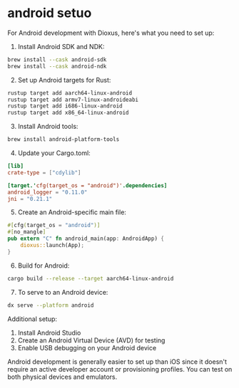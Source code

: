 # android setuo

For Android development with Dioxus, here's what you need to set up:

1. Install Android SDK and NDK:
```bash
brew install --cask android-sdk
brew install --cask android-ndk
```

2. Set up Android targets for Rust:
```bash
rustup target add aarch64-linux-android
rustup target add armv7-linux-androideabi
rustup target add i686-linux-android
rustup target add x86_64-linux-android
```

3. Install Android tools:
```bash
brew install android-platform-tools
```

4. Update your Cargo.toml:
```toml
[lib]
crate-type = ["cdylib"]

[target.'cfg(target_os = "android")'.dependencies]
android_logger = "0.11.0"
jni = "0.21.1"
```

5. Create an Android-specific main file:
```rust
#[cfg(target_os = "android")]
#[no_mangle]
pub extern "C" fn android_main(app: AndroidApp) {
    dioxus::launch(App);
}
```

6. Build for Android:
```bash
cargo build --release --target aarch64-linux-android
```

7. To serve to an Android device:
```bash
dx serve --platform android
```

Additional setup:
1. Install Android Studio
2. Create an Android Virtual Device (AVD) for testing
3. Enable USB debugging on your Android device

Android development is generally easier to set up than iOS since it doesn't require an active developer account or provisioning profiles. You can test on both physical devices and emulators.
